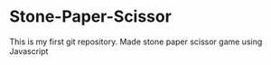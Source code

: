 # Stone-Paper-Scissor
This is my first git repository. Made stone paper scissor game using Javascript
